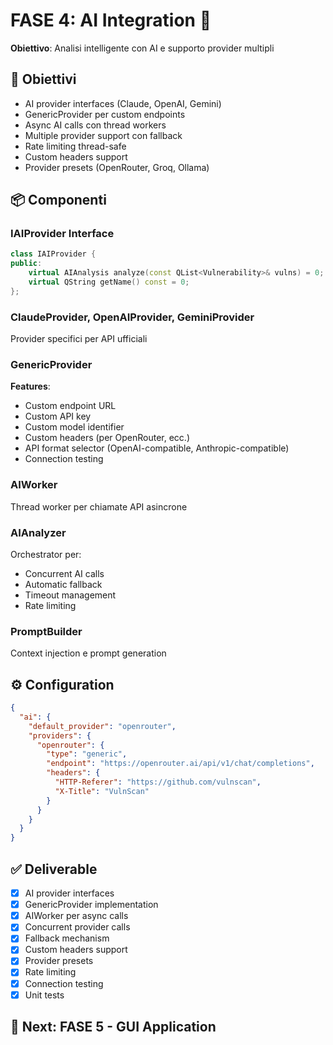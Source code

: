 # FASE 4: AI Integration 🤖

**Obiettivo**: Analisi intelligente con AI e supporto provider multipli

## 🎯 Obiettivi

- AI provider interfaces (Claude, OpenAI, Gemini)
- GenericProvider per custom endpoints
- Async AI calls con thread workers
- Multiple provider support con fallback
- Rate limiting thread-safe
- Custom headers support
- Provider presets (OpenRouter, Groq, Ollama)

## 📦 Componenti

### IAIProvider Interface
```cpp
class IAIProvider {
public:
    virtual AIAnalysis analyze(const QList<Vulnerability>& vulns) = 0;
    virtual QString getName() const = 0;
};
```

### ClaudeProvider, OpenAIProvider, GeminiProvider
Provider specifici per API ufficiali

### GenericProvider
**Features**:
- Custom endpoint URL
- Custom API key
- Custom model identifier
- Custom headers (per OpenRouter, ecc.)
- API format selector (OpenAI-compatible, Anthropic-compatible)
- Connection testing

### AIWorker
Thread worker per chiamate API asincrone

### AIAnalyzer
Orchestrator per:
- Concurrent AI calls
- Automatic fallback
- Timeout management
- Rate limiting

### PromptBuilder
Context injection e prompt generation

## ⚙️ Configuration

```json
{
  "ai": {
    "default_provider": "openrouter",
    "providers": {
      "openrouter": {
        "type": "generic",
        "endpoint": "https://openrouter.ai/api/v1/chat/completions",
        "headers": {
          "HTTP-Referer": "https://github.com/vulnscan",
          "X-Title": "VulnScan"
        }
      }
    }
  }
}
```

## ✅ Deliverable

- [x] AI provider interfaces
- [x] GenericProvider implementation
- [x] AIWorker per async calls
- [x] Concurrent provider calls
- [x] Fallback mechanism
- [x] Custom headers support
- [x] Provider presets
- [x] Rate limiting
- [x] Connection testing
- [x] Unit tests

## 🔄 Next: FASE 5 - GUI Application
